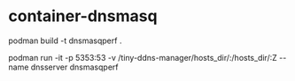 # container-dnsmasq

podman build -t dnsmasqperf .

podman run -it -p 5353:53 -v /tiny-ddns-manager/hosts_dir/:/hosts_dir/:Z --name dnsserver dnsmasqperf
